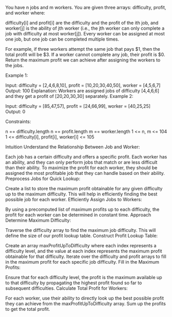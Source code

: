 You have n jobs and m workers. You are given three arrays: difficulty, profit, and worker where:

difficulty[i] and profit[i] are the difficulty and the profit of the ith job, and
worker[j] is the ability of jth worker (i.e., the jth worker can only complete a job with difficulty at most worker[j]).
Every worker can be assigned at most one job, but one job can be completed multiple times.

For example, if three workers attempt the same job that pays $1, then the total profit will be $3. If a worker cannot complete any job, their profit is $0.
Return the maximum profit we can achieve after assigning the workers to the jobs.

 

Example 1:

Input: difficulty = [2,4,6,8,10], profit = [10,20,30,40,50], worker = [4,5,6,7]
Output: 100
Explanation: Workers are assigned jobs of difficulty [4,4,6,6] and they get a profit of [20,20,30,30] separately.
Example 2:

Input: difficulty = [85,47,57], profit = [24,66,99], worker = [40,25,25]
Output: 0
 

Constraints:

n == difficulty.length
n == profit.length
m == worker.length
1 <= n, m <= 104
1 <= difficulty[i], profit[i], worker[i] <= 105


Intuition
Understand the Relationship Between Job and Worker:

Each job has a certain difficulty and offers a specific profit.
Each worker has an ability, and they can only perform jobs that match or are less difficult than their ability.
To maximize the profit for each worker, they should be assigned the most profitable job that they can handle based on their ability.
Preprocess Jobs for Quick Lookup:

Create a list to store the maximum profit obtainable for any given difficulty up to the maximum difficulty. This will help in efficiently finding the best possible job for each worker.
Efficiently Assign Jobs to Workers:

By using a precomputed list of maximum profits up to each difficulty, the profit for each worker can be determined in constant time.
Approach
Determine Maximum Difficulty:

Traverse the difficulty array to find the maximum job difficulty. This will define the size of our profit lookup table.
Construct Profit Lookup Table:

Create an array maxProfitUpToDifficulty where each index represents a difficulty level, and the value at each index represents the maximum profit obtainable for that difficulty.
Iterate over the difficulty and profit arrays to fill in the maximum profit for each specific job difficulty.
Fill in the Maximum Profits:

Ensure that for each difficulty level, the profit is the maximum available up to that difficulty by propagating the highest profit found so far to subsequent difficulties.
Calculate Total Profit for Workers:

For each worker, use their ability to directly look up the best possible profit they can achieve from the maxProfitUpToDifficulty array.
Sum up the profits to get the total profit.
